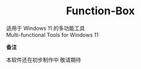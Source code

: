 <div align="center">
  
# Function-Box

</div>

适用于 Windows 11 的多功能工具                                            
Multi-functional Tools for Windows 11

**备注**

  本软件还在初步制作中 敬请期待
